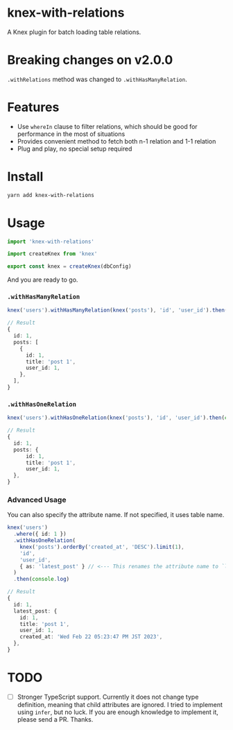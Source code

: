 # knex-with-relations

A Knex plugin for batch loading table relations.

# Breaking changes on v2.0.0

`.withRelations` method was changed to `.withHasManyRelation`.

# Features

- Use `whereIn` clause to filter relations, which should be good for performance in the most of situations
- Provides convenient method to fetch both n-1 relation and 1-1 relation
- Plug and play, no special setup required

# Install

```sh
yarn add knex-with-relations
```

# Usage

```typescript
import 'knex-with-relations'

import createKnex from 'knex'

export const knex = createKnex(dbConfig)
```

And you are ready to go.

### `.withHasManyRelation`

```typescript
knex('users').withHasManyRelation(knex('posts'), 'id', 'user_id').then(console.log)

// Result
{
  id: 1,
  posts: [
    {
      id: 1,
      title: 'post 1',
      user_id: 1,
    },
  ],
}
```

### `.withHasOneRelation`

```typescript
knex('users').withHasOneRelation(knex('posts'), 'id', 'user_id').then(console.log)

// Result
{
  id: 1,
  posts: {
      id: 1,
      title: 'post 1',
      user_id: 1,
  },
}
```

### Advanced Usage

You can also specify the attribute name. If not specified, it uses table name.

```typescript
knex('users')
  .where({ id: 1 })
  .withHasOneRelation(
    knex('posts').orderBy('created_at', 'DESC').limit(1),
    'id',
    'user_id',
    { as: 'latest_post' } // <--- This renames the attribute name to `latest_post`. If no provided, it become `posts`.
  )
  .then(console.log)

// Result
{
  id: 1,
  latest_post: {
    id: 1,
    title: 'post 1',
    user_id: 1,
    created_at: 'Wed Feb 22 05:23:47 PM JST 2023',
  },
}
```

# TODO

- [ ] Stronger TypeScript support. Currently it does not change type definition, meaning that child attributes are ignored. I tried to implement using `infer`, but no luck. If you are enough knowledge to implement it, please send a PR. Thanks.
